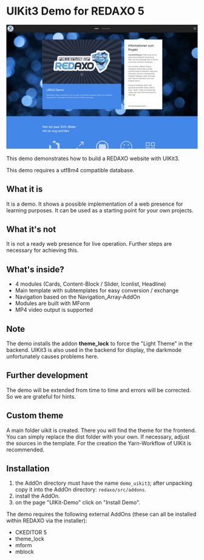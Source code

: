 # UIKit3 Demo for REDAXO 5

![Screenshot](https://github.com/FriendsOfREDAXO/demo_uikit3/blob/assets/screen.jpg?raw=true)

This demo demonstrates how to build a REDAXO website with UIKit3. 

This demo requires a utf8m4 compatible database. 

## What it is

It is a demo. It shows a possible implementation of a web presence for learning purposes. It can be used as a starting point for your own projects. 

## What it's not

It is not a ready web presence for live operation. Further steps are necessary for achieving this.  

## What's inside? 

- 4 modules (Cards, Content-Block / Slider, Iconlist, Headline) 
- Main template with subtemplates for easy conversion / exchange
- Navigation based on the Navigation_Array-AddOn
- Modules are built with MForm
- MP4 video output is supported

## Note

The demo installs the addon **theme_lock** to force the "Light Theme" in the backend. UIKit3 is also used in the backend for display, the darkmode unfortunately causes problems here.  

## Further development

The demo will be extended from time to time and errors will be corrected. So we are grateful for hints.

## Custom theme

A main folder uikit is created. There you will find the theme for the frontend. 
You can simply replace the dist folder with your own. 
If necessary, adjust the sources in the template. 
For the creation the Yarn-Workflow of UIKit is recommended. 

## Installation

1. the AddOn directory must have the name `demo_uikit3`; after unpacking copy it into the AddOn directory: `redaxo/src/addons`.
2. install the AddOn.
3. on the page "UIKit-Demo" click on "Install Demo".

The demo requires the following external AddOns (these can all be installed within REDAXO via the installer):

* CKEDITOR 5
* theme_lock
* mform
* mblock
